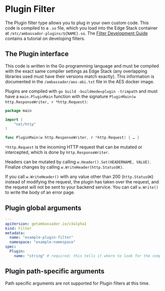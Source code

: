 # Plugin Filter


The Plugin filter type allows you to plug in your own custom code. This code is compiled to a `.so` file, which you load into the Edge Stack container at `/etc/ambassador-plugins/${NAME}.so`. The [Filter Development Guide](../../../../howtos/filter-dev-guide) contains a tutorial on developing filters.

## The Plugin interface

This code is written in the Go programming language and must be compiled with the exact same compiler settings as Edge Stack (any overlapping libraries used must have their versions match exactly). This information is documented in the `/ambassador/aes-abi.txt` file in the AES docker image.

Plugins are compiled with `go build -buildmode=plugin -trimpath` and must have a `main.PluginMain` function with the signature `PluginMain(w http.ResponseWriter, r *http.Request)`:

```go
package main

import (
	"net/http"
)

func PluginMain(w http.ResponseWriter, r *http.Request) { … }
```

`*http.Request` is the incoming HTTP request that can be mutated or intercepted, which is done by `http.ResponseWriter`.

Headers can be mutated by calling `w.Header().Set(HEADERNAME, VALUE)`.
Finalize changes by calling `w.WriteHeader(http.StatusOK)`.

If you call `w.WriteHeader()` with any value other than 200 (`http.StatusOK`) instead of modifying the request, the plugin has
taken over the request, and the request will not be sent to your backend service.  You can call `w.Write()` to write the body of an error page.

## Plugin global arguments

```yaml
---
apiVersion: getambassador.io/v3alpha1
kind: Filter
metadata:
  name: "example-plugin-filter"
  namespace: "example-namespace"
spec:
  Plugin:
    name: "string" # required; this tells it where to look for the compiled plugin file; "/etc/ambassador-plugins/${NAME}.so"
```

## Plugin path-specific arguments

Path specific arguments are not supported for Plugin filters at this time.